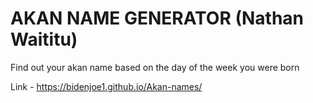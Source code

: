 # AKAN NAME GENERATOR (Nathan Waititu)

Find out your akan name based on the day of the week you were born

Link - https://bidenjoe1.github.io/Akan-names/
